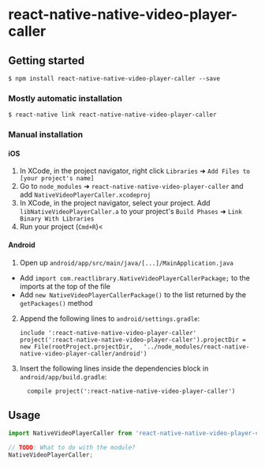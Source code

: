 # react-native-native-video-player-caller

## Getting started

`$ npm install react-native-native-video-player-caller --save`

### Mostly automatic installation

`$ react-native link react-native-native-video-player-caller`

### Manual installation


#### iOS

1. In XCode, in the project navigator, right click `Libraries` ➜ `Add Files to [your project's name]`
2. Go to `node_modules` ➜ `react-native-native-video-player-caller` and add `NativeVideoPlayerCaller.xcodeproj`
3. In XCode, in the project navigator, select your project. Add `libNativeVideoPlayerCaller.a` to your project's `Build Phases` ➜ `Link Binary With Libraries`
4. Run your project (`Cmd+R`)<

#### Android

1. Open up `android/app/src/main/java/[...]/MainApplication.java`
  - Add `import com.reactlibrary.NativeVideoPlayerCallerPackage;` to the imports at the top of the file
  - Add `new NativeVideoPlayerCallerPackage()` to the list returned by the `getPackages()` method
2. Append the following lines to `android/settings.gradle`:
  	```
  	include ':react-native-native-video-player-caller'
  	project(':react-native-native-video-player-caller').projectDir = new File(rootProject.projectDir, 	'../node_modules/react-native-native-video-player-caller/android')
  	```
3. Insert the following lines inside the dependencies block in `android/app/build.gradle`:
  	```
      compile project(':react-native-native-video-player-caller')
  	```


## Usage
```javascript
import NativeVideoPlayerCaller from 'react-native-native-video-player-caller';

// TODO: What to do with the module?
NativeVideoPlayerCaller;
```
